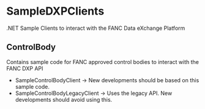 # SampleDXPClients
.NET Sample Clients to interact with the FANC Data eXchange Platform

## ControlBody

Contains sample code for FANC approved control bodies to interact with the FANC DXP API

- SampleControlBodyClient -> New developments should be based on this sample code.
- SampleControlBodyLegacyClient -> Uses the legacy API. New developments should avoid using this.
